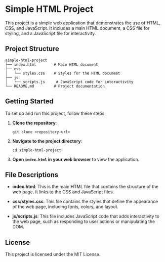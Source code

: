 # Simple HTML Project

This project is a simple web application that demonstrates the use of HTML, CSS, and JavaScript. It includes a main HTML document, a CSS file for styling, and a JavaScript file for interactivity.

## Project Structure

```
simple-html-project
├── index.html        # Main HTML document
├── css
│   └── styles.css    # Styles for the HTML document
├── js
│   └── scripts.js     # JavaScript code for interactivity
└── README.md         # Project documentation
```

## Getting Started

To set up and run this project, follow these steps:

1. **Clone the repository**:
   ```
   git clone <repository-url>
   ```

2. **Navigate to the project directory**:
   ```
   cd simple-html-project
   ```

3. **Open `index.html` in your web browser** to view the application.

## File Descriptions

- **index.html**: This is the main HTML file that contains the structure of the web page. It links to the CSS and JavaScript files.
  
- **css/styles.css**: This file contains the styles that define the appearance of the web page, including fonts, colors, and layout.

- **js/scripts.js**: This file includes JavaScript code that adds interactivity to the web page, such as responding to user actions or manipulating the DOM.

## License

This project is licensed under the MIT License.